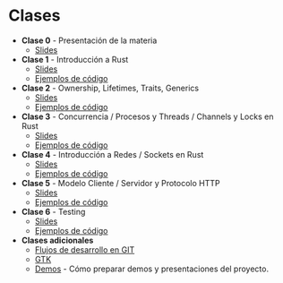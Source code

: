 # Clases

- **Clase 0** - Presentación de la materia
  - [Slides](./0-introtaller.pdf)
- **Clase 1** - Introducción a Rust
  - [Slides](./1-introduccion.pdf)
  - [Ejemplos de código](https://github.com/taller-1-fiuba-rust/clases_practicas/tree/main/clases/clase1)
- **Clase 2** - Ownership, Lifetimes, Traits, Generics
  - [Slides](./2-ownership.pdf)
  - [Ejemplos de código](https://github.com/taller-1-fiuba-rust/clases_practicas/tree/main/clases/clase2)
- **Clase 3** - Concurrencia / Procesos y Threads / Channels y Locks en Rust
  - [Slides](./3-concurrencia-bis.pdf)
  - [Ejemplos de código](https://github.com/taller-1-fiuba-rust/clases_practicas/tree/main/clases/clase3)
- **Clase 4** - Introducción a Redes / Sockets en Rust
  - [Slides](./4-sockets.pdf)
  - [Ejemplos de código](https://github.com/taller-1-fiuba-rust/clases_practicas/tree/main/clases/clase4)
- **Clase 5** - Modelo Cliente / Servidor y Protocolo HTTP
  - [Slides](./cliente_servidor.pdf)
  - [Ejemplos de código](./clase-05.tar.bz2)
- **Clase 6** - Testing
  - [Slides](./6-testing.pdf)
  - [Ejemplos de código](https://github.com/taller-1-fiuba-rust/clases_practicas/tree/main/clases/clase6)
- **Clases adicionales**
  - [Flujos de desarrollo en GIT](./git.pdf)
  - [GTK](https://github.com/taller-1-fiuba-rust/clases_practicas/tree/main/clases/gtk)
  - [Demos](./Demos_for_dummies.pdf) - Cómo preparar demos y presentaciones del proyecto.
